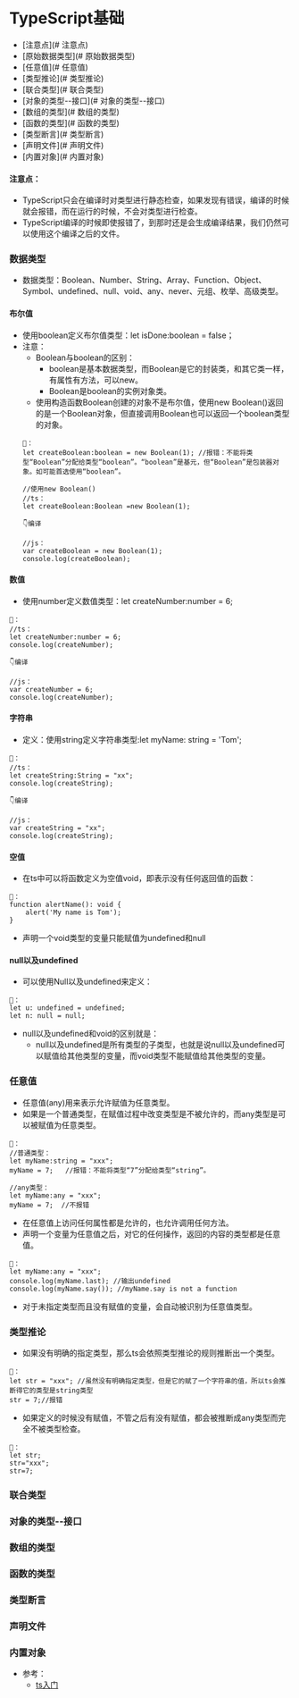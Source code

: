 # TypeScript基础
- [注意点](# 注意点)
- [原始数据类型](# 原始数据类型)
- [任意值](# 任意值)
- [类型推论](# 类型推论)
- [联合类型](# 联合类型)
- [对象的类型--接口](# 对象的类型--接口)
- [数组的类型](# 数组的类型)
- [函数的类型](# 函数的类型)
- [类型断言](# 类型断言)
- [声明文件](# 声明文件)
- [内置对象](# 内置对象)

#### 注意点：
   - TypeScript只会在编译时对类型进行静态检查，如果发现有错误，编译的时候就会报错，而在运行的时候，不会对类型进行检查。
   - TypeScript编译的时候即使报错了，到那时还是会生成编译结果，我们仍然可以使用这个编译之后的文件。
   
### 数据类型
- 数据类型：Boolean、Number、String、Array、Function、Object、Symbol、undefined、null、void、any、never、元组、枚举、高级类型。


#### 布尔值
- 使用boolean定义布尔值类型：let isDone:boolean = false；
- 注意：
   - Boolean与boolean的区别：
      - boolean是基本数据类型，而Boolean是它的封装类，和其它类一样，有属性有方法，可以new。
      - Boolean是boolean的实例对象类。
   - 使用构造函数Boolean创建的对象不是布尔值，使用new Boolean()返回的是一个Boolean对象，但直接调用Boolean也可以返回一个boolean类型的对象。
   ```
   🌰：
   let createBoolean:boolean = new Boolean(1); //报错：不能将类型“Boolean”分配给类型“boolean”。“boolean”是基元，但“Boolean”是包装器对象。如可能首选使用“boolean”。
   
   //使用new Boolean()
   //ts：
   let createBoolean:Boolean =new Boolean(1);
   
   👇编译
   
   //js：
   var createBoolean = new Boolean(1);
   console.log(createBoolean);
   ```
#### 数值
- 使用number定义数值类型：let createNumber:number = 6;
```
🌰：
//ts：
let createNumber:number = 6;
console.log(createNumber);

👇编译

//js：
var createNumber = 6;
console.log(createNumber);
```

#### 字符串
- 定义：使用string定义字符串类型:let myName: string = 'Tom';
```
🌰：
//ts：
let createString:String = "xx";
console.log(createString);

👇编译

//js：
var createString = "xx";
console.log(createString);
```

#### 空值
- 在ts中可以将函数定义为空值void，即表示没有任何返回值的函数：
```
🌰：
function alertName(): void {
    alert('My name is Tom');
}
```
- 声明一个void类型的变量只能赋值为undefined和null

#### null以及undefined
- 可以使用Null以及undefined来定义：
```
🌰：
let u: undefined = undefined;
let n: null = null;
```
- null以及undefined和void的区别就是：
   - null以及undefined是所有类型的子类型，也就是说null以及undefined可以赋值给其他类型的变量，而void类型不能赋值给其他类型的变量。

### 任意值
- 任意值(any)用来表示允许赋值为任意类型。
- 如果是一个普通类型，在赋值过程中改变类型是不被允许的，而any类型是可以被赋值为任意类型。
```
🌰：
//普通类型：
let myName:string = "xxx";
myName = 7;   //报错：不能将类型“7”分配给类型“string”。

//any类型：
let myName:any = "xxx";
myName = 7;  //不报错
```
- 在任意值上访问任何属性都是允许的，也允许调用任何方法。
- 声明一个变量为任意值之后，对它的任何操作，返回的内容的类型都是任意值。
```
🌰：
let myName:any = "xxx";
console.log(myName.last); //输出undefined
console.log(myName.say()); //myName.say is not a function
```
- 对于未指定类型而且没有赋值的变量，会自动被识别为任意值类型。

### 类型推论
- 如果没有明确的指定类型，那么ts会依照类型推论的规则推断出一个类型。
```
🌰：
let str = "xxx"; //虽然没有明确指定类型，但是它的赋了一个字符串的值，所以ts会推断得它的类型是string类型
str = 7;//报错
```
- 如果定义的时候没有赋值，不管之后有没有赋值，都会被推断成any类型而完全不被类型检查。
```
🌰：
let str;
str="xxx";
str=7;
```

### 联合类型


### 对象的类型--接口


### 数组的类型


### 函数的类型


### 类型断言


### 声明文件


### 内置对象


- 参考：
   - [ts入门](https://ts.xcatliu.com/basics/primitive-data-types.html)
